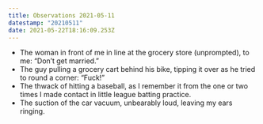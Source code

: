 ```yaml
---
title: Observations 2021-05-11
datestamp: "20210511"
date: 2021-05-22T18:16:09.253Z
---
```

- The woman in front of me in line at the grocery store (unprompted), to me: “Don’t get married.”
- The guy pulling a grocery cart behind his bike, tipping it over as he tried to round a corner: “Fuck!”
- The thwack of hitting a baseball, as I remember it from the one or two times I made contact in little league batting practice.
- The suction of the car vacuum, unbearably loud, leaving my ears ringing.